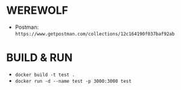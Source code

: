 # WEREWOLF
- Postman: ```https://www.getpostman.com/collections/12c164190f037baf92ab```

# BUILD & RUN
- ```docker build -t test .```
- ```docker run -d --name test -p 3000:3000 test```
